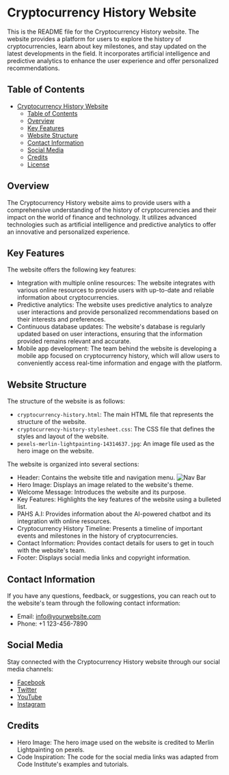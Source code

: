 # Cryptocurrency History Website

This is the README file for the Cryptocurrency History website. The website provides a platform for users to explore the history of cryptocurrencies, learn about key milestones, and stay updated on the latest developments in the field. It incorporates artificial intelligence and predictive analytics to enhance the user experience and offer personalized recommendations.

## Table of Contents

- [Cryptocurrency History Website](#cryptocurrency-history-website)
  - [Table of Contents](#table-of-contents)
  - [Overview](#overview)
  - [Key Features](#key-features)
  - [Website Structure](#website-structure)
  - [Contact Information](#contact-information)
  - [Social Media](#social-media)
  - [Credits](#credits)
  - [License](#license)

## Overview

The Cryptocurrency History website aims to provide users with a comprehensive understanding of the history of cryptocurrencies and their impact on the world of finance and technology. It utilizes advanced technologies such as artificial intelligence and predictive analytics to offer an innovative and personalized experience.

## Key Features

The website offers the following key features:

- Integration with multiple online resources: The website integrates with various online resources to provide users with up-to-date and reliable information about cryptocurrencies.
- Predictive analytics: The website uses predictive analytics to analyze user interactions and provide personalized recommendations based on their interests and preferences.
- Continuous database updates: The website's database is regularly updated based on user interactions, ensuring that the information provided remains relevant and accurate.
- Mobile app development: The team behind the website is developing a mobile app focused on cryptocurrency history, which will allow users to conveniently access real-time information and engage with the platform.

## Website Structure

The structure of the website is as follows:

- `cryptocurrency-history.html`: The main HTML file that represents the structure of the website.
- `cryptocurrency-history-stylesheet.css`: The CSS file that defines the styles and layout of the website.
- `pexels-merlin-lightpainting-14314637.jpg`: An image file used as the hero image on the website.

The website is organized into several sections:

- Header: Contains the website title and navigation menu.
  ![Nav Bar](header-navbar-crypto-history-1.png)
- Hero Image: Displays an image related to the website's theme.
- Welcome Message: Introduces the website and its purpose.
- Key Features: Highlights the key features of the website using a bulleted list.
- PAHS A.I: Provides information about the AI-powered chatbot and its integration with online resources.
- Cryptocurrency History Timeline: Presents a timeline of important events and milestones in the history of cryptocurrencies.
- Contact Information: Provides contact details for users to get in touch with the website's team.
- Footer: Displays social media links and copyright information.

## Contact Information

If you have any questions, feedback, or suggestions, you can reach out to the website's team through the following contact information:

- Email: info@yourwebsite.com
- Phone: +1 123-456-7890

## Social Media

Stay connected with the Cryptocurrency History website through our social media channels:

- [Facebook](https://www.facebook.com/yourwebsite)
- [Twitter](https://twitter.com/yourwebsite)
- [YouTube](https://www.youtube.com/yourwebsite)
- [Instagram](https://www.instagram.com/yourwebsite)

## Credits

- Hero Image: The hero image used on the website is credited to Merlin Lightpainting on pexels.
- Code Inspiration: The code for the social media links was adapted from Code Institute's examples and tutorials.
